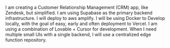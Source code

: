 I am creating a Customer Relationship Management (CRM) app, like Zendesk, but simplified. 
I am using Supabase as the primary backend infrastructure.
I will deploy to aws amplify.
I will be using Docker to Develop locally, with the goal of easy, early and often deployment to Vercel.
I am using a combination of Lovable + Cursor for development.
When I need multiple small UIs with a single backend, I will use a centralized edge function repository.
